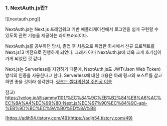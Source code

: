 ### 1. NextAuth.js란?

![[nextauth.png]]

NextAuth.js는 Next.js 프레임워크 기반 애플리케이션에서 로그인을 쉽게 구현할 수 있도록 관련 기능을 제공하는 라이브러리이다. 

NextAuth.js를 공부하던 당시, 졸업 후 처음으로 취업한 회사에서 신규 프로젝트를 Next.js13 버전으로 진행하게 되었다. 그래서 아마 NextAuth.js에 더욱 크게 호기심이 가게 되었던 것 같다. 

Next.js는 Serverless를 지향하기 때문에, NextAuth.js도 JWT(Json Web Token) 방식의 인증을 사용한다고 한다.  Serverless에 대한 내용은 아래 링크의 포스트를 참고하면 좋을 것이라 생각한다.
[링크는 젤다의전설 주인공 이름](http://zeldahagoshipda.com)


참고) https://velog.io/@sammy1101/%EC%84%9C%EB%B2%84%EB%A6%AC%EC%8A%A4%EC%99%80-Next.js%EC%97%90%EC%84%9C-api-%EB%9D%BC%EC%9A%B0%ED%8A%B8


[https://adjh54.tistory.com/49](https://adjh54.tistory.com/49)